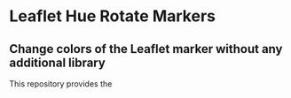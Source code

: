 # Leaflet Hue Rotate Markers
## Change colors of the Leaflet marker without any additional library

This repository provides the <style> definition that changes the color of Leaflet markers with the following parameter:
  - hue-rotate(deg)
  - brightness(%)
  - saturate(%)

The resultant colors match the colors displayed in the map legend, which uses the names of HTML color names that are supported by all browsers (https://www.w3schools.com/colors/colors_names.asp). 

| HTML color name  | Hue rotate style | Demo |
| ------------- | ------------- | ------------- |
| [Orchid](https://www.w3schools.com/colors/color_tryit.asp?color=Orchid)  | `.leaflet-color-orchid {filter: hue-rotate(80deg) brightness(130%) saturate(60%);}` | ![0orchid-1](https://github.com/StephanieMussi/leaflet-huerotate-markers/assets/44252274/c202f68d-5d90-46d6-b726-96ca5033a170) |
| [BlueViolet](https://www.w3schools.com/colors/color_tryit.asp?color=BlueViolet) | `.leaflet-color-blueviolet {filter: hue-rotate(55deg) brightness(100%) saturate(100%);}` | ![0blueviolet](https://github.com/StephanieMussi/leaflet-huerotate-markers/assets/44252274/b9b4253e-4295-4016-a815-67f6c5852ce0) |
| [CornflowerBlue](https://www.w3schools.com/colors/color_tryit.asp?color=CornflowerBlue) | `.leaflet-color-cornflowerblue {filter: hue-rotate(20deg) brightness(135%) saturate(80%);}` | ![0cornflowerblue](https://github.com/StephanieMussi/leaflet-huerotate-markers/assets/44252274/3244cf3f-9da1-46e3-b073-73ddef727e70)
| [SaddleBrown](https://www.w3schools.com/colors/color_tryit.asp?color=SaddleBrown) | `.leaflet-color-saddlebrown {filter: hue-rotate(180deg) brightness(100%) saturate(45%);}` | ![0saddlebrown](https://github.com/StephanieMussi/leaflet-huerotate-markers/assets/44252274/ceaba5db-0b61-463d-8098-80d87a29e063) |
| [Salmon](https://www.w3schools.com/colors/color_tryit.asp?color=Salmon) | `.leaflet-color-salmon {filter: hue-rotate(150deg) brightness(150%) saturate(90%);}` | ![0salmon](https://github.com/StephanieMussi/leaflet-huerotate-markers/assets/44252274/1d11cbde-61e5-4ddb-8403-a657db771d5a) |
| [IndianRed](https://www.w3schools.com/colors/color_tryit.asp?color=IndianRed) | `.leaflet-color-indianred {filter: hue-rotate(150deg) brightness(110%) saturate(60%);}` | ![0indianred](https://github.com/StephanieMussi/leaflet-huerotate-markers/assets/44252274/9fb01f02-26fa-41ba-9bda-b577a2836d2b) |
| [DarkOrange](https://www.w3schools.com/colors/color_tryit.asp?color=DarkOrange) | `.leaflet-color-darkorange {filter: hue-rotate(200deg) brightness(135%) saturate(400%);}` | ![0darkorange](https://github.com/StephanieMussi/leaflet-huerotate-markers/assets/44252274/637d1cd3-6e74-4efb-adf0-76469183ff72) |
| [Green](https://www.w3schools.com/colors/color_tryit.asp?color=Green) | `.leaflet-color-green {filter: hue-rotate(270deg) brightness(100%) saturate(100%);}` | ![0green](https://github.com/StephanieMussi/leaflet-huerotate-markers/assets/44252274/a7b2c47f-782d-4a68-b470-ed3f1372dc42) |
| [DimGrey](https://www.w3schools.com/colors/color_tryit.asp?color=DimGrey) | `.leaflet-color-dimgrey {filter: hue-rotate(0deg) brightness(110%) saturate(0%);}` | ![0dimgrey](https://github.com/StephanieMussi/leaflet-huerotate-markers/assets/44252274/dabf6707-872a-4990-abf5-1bf4e334f44b) |
| [DeepPink](https://www.w3schools.com/colors/color_tryit.asp?color=DeepPink) | `.leaflet-color-deeppink {filter: hue-rotate(115deg) brightness(100%) saturate(130%);}` | ![0deeppink](https://github.com/StephanieMussi/leaflet-huerotate-markers/assets/44252274/41d2f343-80c3-4b2c-b830-d201e9ac5867) |
| [Magenta](https://www.w3schools.com/colors/color_tryit.asp?color=Magenta) | `.leaflet-color-magenta {filter: hue-rotate(80deg) brightness(110%) saturate(180%);}` | ![0magenta](https://github.com/StephanieMussi/leaflet-huerotate-markers/assets/44252274/9d0d943f-2a9d-4dac-8553-64f57431a103) |
| [Red](https://www.w3schools.com/colors/color_tryit.asp?color=Red) | `.leaflet-color-red {filter: hue-rotate(150deg) brightness(100%) saturate(250%);}` | ![0red](https://github.com/StephanieMussi/leaflet-huerotate-markers/assets/44252274/3417c8ef-8ba6-4851-9f9f-72e12128a566)|
| [Cyan](https://www.w3schools.com/colors/color_tryit.asp?color=Cyan) | `.leaflet-color-cyan {filter: hue-rotate(330deg) brightness(170%) saturate(180%);}` | ![0cyan](https://github.com/StephanieMussi/leaflet-huerotate-markers/assets/44252274/5e33f755-5757-4a65-901a-bf5e193d7cc5) |
  
### References:
  
- Leaflet, an open-source JavaScript library for mobile-friendly interactive maps: https://leafletjs.com/
- W3 Schools HTML Color Names: https://www.w3schools.com/colors/colors_names.asp
